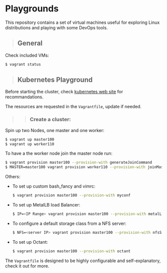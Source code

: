 # Playgrounds
This repository contains a set of virtual machines useful for exploring Linux distributions and playing with some DevOps tools.
> ## General
Check included VMs:
```bash
$ vagrant status
```
> ## Kubernetes Playground

Before starting the cluster, check [kubernetes web site](https://kubernetes.io/docs/setup/production-environment/tools/kubeadm/install-kubeadm/#before-you-begin) for recommandations.

The resources are requested in the `Vagrantfile`, update if needed.
>> ### Create a cluster:
Spin up two Nodes, one master and one worker:
```bash
$ vagrant up master100
$ vagrant up worker110
```
To have a the worker node join the master node run:
```bash
$ vagrant provision master100 --provision-with generateJoinCommand
$ MASTER=master100 vagrant provision worker110 --provision-with joinMasterNode
```
Others:
- To set up custom bash_fancy and vimrc:
	```bash
	$ vagrant provision master100 --provision-with myconf
	```
- To set up MetalLB load Balancer:
	```bash
	$ IP=<IP Range> vagrant provision master100 --provision-with metalLB
	```
- To configure a default storage class from a NFS server:
	```bash
	$ NFS=<server IP> vagrant provision master100 --provision-with nfsStorage
	```
- To set up Octant:
	```bash
	$ vagrant provision master100 --provision-with octant
	```
The `Vagrantfile` is designed to be highly configurable and self-explanatory, check it out for more.
